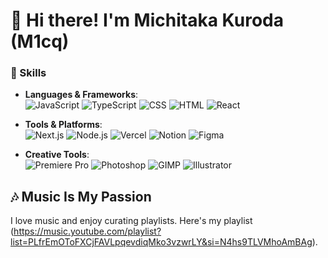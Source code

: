 # 👋 Hi there! I'm Michitaka Kuroda (M1cq)  

### 🌟 Skills  
- **Languages & Frameworks**:  
  ![JavaScript](https://img.shields.io/badge/JavaScript-F7DF1E?style=for-the-badge&logo=javascript&logoColor=black)
  ![TypeScript](https://img.shields.io/badge/TypeScript-3178C6?style=for-the-badge&logo=typescript&logoColor=white)
  ![CSS](https://img.shields.io/badge/CSS-1572B6?style=for-the-badge&logo=css3&logoColor=white)
  ![HTML](https://img.shields.io/badge/HTML-E34F26?style=for-the-badge&logo=html5&logoColor=white)
  ![React](https://img.shields.io/badge/React-61DAFB?style=for-the-badge&logo=react&logoColor=black)

- **Tools & Platforms**:  
  ![Next.js](https://img.shields.io/badge/Next.js-000000?style=for-the-badge&logo=nextdotjs&logoColor=white)
  ![Node.js](https://img.shields.io/badge/Node.js-339933?style=for-the-badge&logo=nodedotjs&logoColor=white)
  ![Vercel](https://img.shields.io/badge/Vercel-000000?style=for-the-badge&logo=vercel&logoColor=white)
  ![Notion](https://img.shields.io/badge/Notion-000000?style=for-the-badge&logo=notion&logoColor=white)
  ![Figma](https://img.shields.io/badge/Figma-F24E1E?style=for-the-badge&logo=figma&logoColor=white)

- **Creative Tools**:  
  ![Premiere Pro](https://img.shields.io/badge/Premiere_Pro-9999FF?style=for-the-badge&logo=adobe-premiere-pro&logoColor=white)
  ![Photoshop](https://img.shields.io/badge/Photoshop-31A8FF?style=for-the-badge&logo=adobe-photoshop&logoColor=white)
  ![GIMP](https://img.shields.io/badge/GIMP-5C5543?style=for-the-badge&logo=gimp&logoColor=white)
  ![Illustrator](https://img.shields.io/badge/Illustrator-FF9A00?style=for-the-badge&logo=adobe-illustrator&logoColor=white)

## 🎶 Music Is My Passion  
I love music and enjoy curating playlists. Here's my playlist (https://music.youtube.com/playlist?list=PLfrEmOToFXCjFAVLpqevdiqMko3vzwrLY&si=N4hs9TLVMhoAmBAg).  

